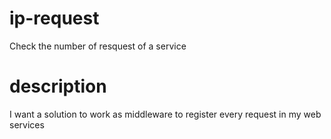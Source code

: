 # ip-request
Check the number of resquest of a service

# description
I want a solution to work as middleware to register every request in my web services